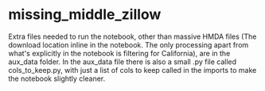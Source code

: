 # missing_middle_zillow

Extra files needed to run the notebook, other than massive HMDA files (The download location inline in the notebook. The only processing apart from what's explicitly in the notebook is filtering for California), are in the aux_data folder. In the aux_data file there is also a small .py file called cols_to_keep.py, with just a list of cols to keep called in the imports to make the notebook slightly cleaner.  
